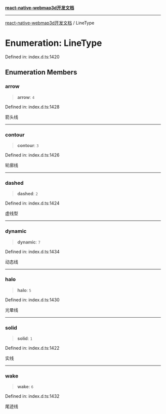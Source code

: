 [**react-native-webmap3d开发文档**](../README.md)

***

[react-native-webmap3d开发文档](../globals.md) / LineType

# Enumeration: LineType

Defined in: index.d.ts:1420

## Enumeration Members

### arrow

> **arrow**: `4`

Defined in: index.d.ts:1428

箭头线

***

### contour

> **contour**: `3`

Defined in: index.d.ts:1426

轮廓线

***

### dashed

> **dashed**: `2`

Defined in: index.d.ts:1424

虚线型

***

### dynamic

> **dynamic**: `7`

Defined in: index.d.ts:1434

动态线

***

### halo

> **halo**: `5`

Defined in: index.d.ts:1430

光晕线

***

### solid

> **solid**: `1`

Defined in: index.d.ts:1422

实线

***

### wake

> **wake**: `6`

Defined in: index.d.ts:1432

尾迹线
